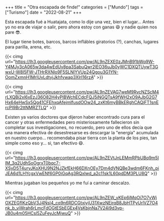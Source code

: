 +++
title = "Otra escapada de finde!"
categories = ["Mundo"]
tags = ["Turismo"]
date = "2022-08-21"
+++

Esta escapada fué a Huatajata, como lo dije una vez, bien el lugar... Antes yo no era de viajar o salir, pero ahora estoy con ganas :smile: y nadie quien nos pare :sunglasses:.

El lugar tiene botes, barcos, barcos inflábles giratorios (?), canchas, lugares para parilla, arena, etc.

{{< cimg url="https://lh3.googleusercontent.com/pw/AL9nZEXE0zJMnB91bWq9W-Y4MJy3cA065w3da4wEdUv8pa3SabuQwr2lEO36uJb0yWC1DXQTUywT3GwxU-W8I5FW-JTHrRXNlo9F5SLNIYVUp24Qgou3G1YN-OomZxmnH1MrlUvLdtyjJkhfvwap3XlrI16rzA" >}}

{{< cimg url="https://lh3.googleusercontent.com/pw/AL9nZEVAG7weM9RvcNZScM4rLXQBi2xl6xEzJ36O82H4yPIBWchECdcFQJ5iNGQTsA9fWH2xO9AJbG2G7Hx64eHwSx5Qg41CFEhxqAfejmlfusdOOw24_zxKt6myBBkERghCAQjFT1snErcPl9Br2ttNMRZTLQ" >}}

Existen ya varios doctores que dijeron haber encontrado cura para el cancer y otras enfermedades pero misteriosamente fallecieron sin completar sus investigaciones, no recuerdo, pero uno de ellos decía que una manera efectiva de desestresarse es descargar la "energía" acumulada en nuestro cuerpo... recomendaba pisar tierra con la planta de los pies, tan simple como eso y... si, tan efectivo :smile:.

{{< cimg url="https://lh3.googleusercontent.com/pw/AL9nZEVtJnLEMmRPbUBq9m5llM_3q2UdhSoOgrxT0bqc7-XSyD5T4urvJKoXHU9N2NJZkfEkH66DXnOEy7Dm4dVNQBe3wdm6FKnh_piJEA6d1LHYcgxVwENf6GP0iGqAg3RQxlwd_a2c11sk1L60pdDM3PLU8Q" >}}

Mientras jugaban los pequeños yo me fuí a caminar descalzo.

{{< cimg url="https://lh3.googleusercontent.com/pw/AL9nZEW_yKEp6iMqOi7O7yWjOXZEGfIKzQbV3J4NsI4_cq9n6RDCGtxiyjU31XwzNEirqB8JbHTPyUrlVZ7O4nk_b_viWrah6rLmcFdOGtESbEGEx4VsKbjnNa7V24i9d3vp-JB0u4m05HCsl5ZuFeyJcMjwuQ" >}}
